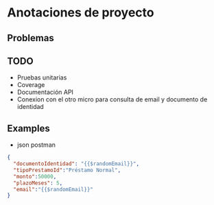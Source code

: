# Anotaciones de proyecto

## Problemas

## TODO
- Pruebas unitarias
- Coverage
- Documentación API
- Conexion con el otro micro para consulta de email y documento de identidad

## Examples
- json postman
```json
{
  "documentoIdentidad": "{{$randomEmail}}",
  "tipoPrestamoId":"Préstamo Normal",
  "monto":50000,
  "plazoMeses": 5,
  "email":"{{$randomEmail}}"
}
```